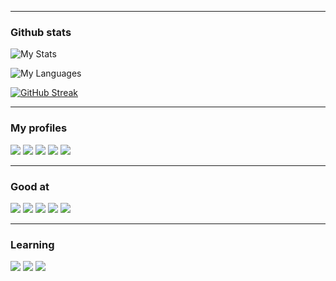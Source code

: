 ____

### Github stats
![My Stats](https://github-readme-stats.vercel.app/api?username=josiahmokob0&show_icons=true&&title_color=fff&icon_color=79ff97&text_color=9f9f9f&bg_color=000&show_icons=true)

![My Languages](https://github-readme-stats.anuraghazra1.vercel.app/api/top-langs/?username=josiahmokob0&show_icons=true&&title_color=fff&icon_color=79ff97&text_color=9f9f9f&bg_color=000000&hide=tsql&layout=compact)

[![GitHub Streak](https://github-readme-streak-stats.herokuapp.com?user=josiahmokob0&theme=dark-smoky&background=000000&border=fff)](https://git.io/streak-stats)

___

### My profiles
[<img src="https://img.icons8.com/ultraviolet/40/000000/collaborator-male.png"/>](https://josiahmokob0.github.io/me/)
[<img src="https://www.frontendmentor.io/static/images/logo-desktop.svg">](https://www.frontendmentor.io/profile/jmnyarega)
[<img src="https://img.icons8.com/fluent/48/000000/linkedin.png"/>](https://www.linkedin.com/in/josiah-nyarega-84820a103/)
[<img src="https://img.icons8.com/ios/50/000000/codepen.png"/>](https://codepen.io/jmnyarega)
[<img src="https://img.icons8.com/color/48/000000/stackoverflow.png"/>](https://stackoverflow.com/users/8013307/josiah)

___

### Good at
![](https://img.icons8.com/nolan/50/html-5.png)
![](https://img.icons8.com/nolan/50/css-filetype.png)
![](https://img.icons8.com/nolan/50/react-native.png)
![](https://img.icons8.com/nolan/50/javascript.png)
![](https://img.icons8.com/color/48/000000/typescript.png)

___

### Learning
![](https://img.icons8.com/color/48/000000/vue-js.png)
![](https://img.icons8.com/color/48/000000/python.png)
![](https://img.icons8.com/color/50/000000/angularjs.png)
